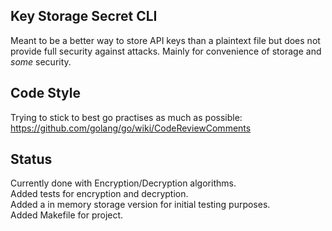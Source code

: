 Key Storage Secret CLI
------------------------

Meant to be a better way to store API keys than a plaintext
file but does not provide full security against attacks. Mainly for 
convenience of storage and *some* security. 

Code Style
---------------------------------
Trying to stick to best go practises as much as possible:
https://github.com/golang/go/wiki/CodeReviewComments 

Status
-------------------------------------
Currently done with Encryption/Decryption algorithms. <br>
Added tests for encryption and decryption. <br>
Added a in memory storage version for initial testing purposes. <br>
Added Makefile for project.
